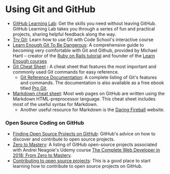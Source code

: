 # Using Git and GitHub

* [GitHub Learning Lab](https://lab.github.com/): Get the skills you need without leaving GitHub. GitHub Learning Lab takes you through a series of fun and practical projects, sharing helpful feedback along the way.
* [Try Git](https://try.github.io/): Learn how to use Git with Code School's interactive course
* [Learn Enough Git To Be Dangerous](https://www.learnenough.com/git-tutorial): A comprehensive guide to becoming very comfortable with Git and Github, provided by Michael Hartl – creator of the [Ruby on Rails tutorial](https://www.railstutorial.org/) and founder of the [Learn Enough courses](https://www.learnenough.com/story)
* [Git Cheat Sheet](https://education.github.com/git-cheat-sheet-education.pdf) : A cheat sheet that features the most important and commonly
used Git commands for easy reference.
  - [Git Reference Documentation](https://git-scm.com/docs): A complete listing of Git's features and commands. The documentation is also available as a free ebook titled [Pro Git](https://git-scm.com/book/en/v2).
* [Markdown cheat sheet](https://github.com/adam-p/markdown-here/wiki/Markdown-Cheatsheet#links): Most web pages on GitHub are written using the Markdown HTML-preprocessor language. This cheat sheet includes most of the useful syntax for Markdown.
  - Another useful resource for Markdown is the [Daring Fireball](https://daringfireball.net/projects/markdown/syntax) website.

### Open Source Coding on GitHub

* [Finding Open Source Projects on GitHub](https://help.github.com/articles/finding-open-source-projects-on-github/): GitHub's advice on how to discover and contribute to open source projects.
* [Zero to Mastery](https://github.com/zero-to-mastery): A listing of GitHub open-source projects associated with Andrei Neagoie's Udemy course [The Complete Web Developer in 2018: From Zero to Mastery](https://www.udemy.com/the-complete-web-developer-in-2018/learn/v4/content).
* [Contributing to open source projects](https://github.com/zero-to-mastery/start-here-guidelines): This is a good place to start learning how to contribute to open source projects on GitHub.
